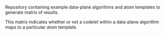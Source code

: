 Repository containing example data-plane algorithms and
atom templates to generate matrix of results.

This matrix indicates whether or not a codelet within a data-plane
algorithm maps to a particular atom template.
